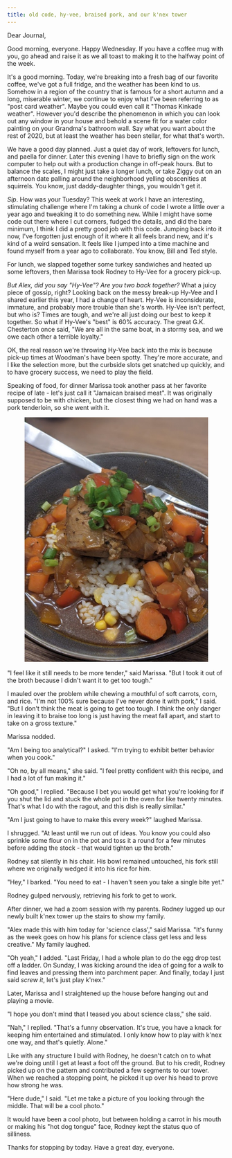 ```yaml
---
title: old code, hy-vee, braised pork, and our k'nex tower
---
```


Dear Journal,

Good morning, everyone.  Happy Wednesday.  If you have a coffee mug
with you, go ahead and raise it as we all toast to making it to the
halfway point of the week.

It's a good morning.  Today, we're breaking into a fresh bag of our
favorite coffee, we've got a full fridge, and the weather has been
kind to us.  Somehow in a region of the country that is famous for a
short autumn and a long, miserable winter, we continue to enjoy what
I've been referring to as "post card weather".  Maybe you could even
call it "Thomas Kinkade weather".  However you'd describe the
phenomenon in which you can look out any window in your house and
behold a scene fit for a water color painting on your Grandma's
bathroom wall.  Say what you want about the rest of 2020, but at least
the weather has been stellar, for what that's worth.

We have a good day planned.  Just a quiet day of work, leftovers for
lunch, and paella for dinner.  Later this evening I have to briefly
sign on the work computer to help out with a production change in
off-peak hours.  But to balance the scales, I might just take a longer
lunch, or take Ziggy out on an afternoon date palling around the
neighborhood yelling obscenities at squirrels.  You know, just
daddy-daughter things, you wouldn't get it.

_Sip_.  How was your Tuesday?  This week at work I have an
interesting, stimulating challenge where I'm taking a chunk of code I
wrote a little over a year ago and tweaking it to do something new.
While I might have some code out there where I cut corners, fudged the
details, and did the bare minimum, I think I did a pretty good job
with this code.  Jumping back into it now, I've forgotten just enough
of it where it all feels brand new, and it's kind of a weird
sensation.  It feels like I jumped into a time machine and found
myself from a year ago to collaborate.  You know, Bill and Ted style.

For lunch, we slapped together some turkey sandwiches and heated up
some leftovers, then Marissa took Rodney to Hy-Vee for a grocery
pick-up.

_But Alex, did you say "Hy-Vee"?  Are you two back together?_ What a
juicy piece of gossip, right?  Looking back on the messy break-up
Hy-Vee and I shared earlier this year, I had a change of heart.
Hy-Vee is inconsiderate, immature, and probably more trouble than
she's worth.  Hy-Vee isn't perfect, but who is?  Times are tough, and
we're all just doing our best to keep it together.  So what if
Hy-Vee's "best" is 60% accuracy.  The great G.K. Chesterton once said,
"We are all in the same boat, in a stormy sea, and we owe each other a
terrible loyalty."

OK, the real reason we're throwing Hy-Vee back into the mix is because
pick-up times at Woodman's have been spotty.  They're more accurate,
and I like the selection more, but the curbside slots get snatched up
quickly, and to have grocery success, we need to play the field.

Speaking of food, for dinner Marissa took another pass at her favorite
recipe of late - let's just call it "Jamaican braised meat".  It was
originally supposed to be with chicken, but the closest thing we had
on hand was a pork tenderloin, so she went with it.

<figure>
  <a href="/images/2020-10-14-pork.jpg">
    <img alt="2020 10 14 pork" src="/images/2020-10-14-pork.jpg"/>
  </a>
</figure>

"I feel like it still needs to be more tender," said Marissa.  "But I
took it out of the broth because I didn't want it to get too tough."

I mauled over the problem while chewing a mouthful of soft carrots,
corn, and rice.  "I'm not 100% sure because I've never done it with
pork," I said.  "But I don't think the meat is going to get too tough.
I think the only danger in leaving it to braise too long is just
having the meat fall apart, and start to take on a gross texture."

Marissa nodded.

"Am I being too analytical?" I asked.  "I'm trying to exhibit better
behavior when you cook."

"Oh no, by all means," she said.  "I feel pretty confident with this
recipe, and I had a lot of fun making it."

"Oh good," I replied.  "Because I bet you would get what you're
looking for if you shut the lid and stuck the whole pot in the oven
for like twenty minutes.  That's what I do with the ragout, and this
dish is really similar."

"Am I just going to have to make this every week?" laughed Marissa.

I shrugged.  "At least until we run out of ideas.  You know you could
also sprinkle some flour on in the pot and toss it a round for a few
minutes before adding the stock - that would tighten up the broth."

Rodney sat silently in his chair.  His bowl remained untouched, his
fork still where we originally wedged it into his rice for him.

"Hey," I barked.  "You need to eat - I haven't seen you take a single
bite yet."

Rodney gulped nervously, retrieving his fork to get to work.

After dinner, we had a zoom session with my parents.  Rodney lugged up
our newly built k'nex tower up the stairs to show my family.

"Alex made this with him today for 'science class'," said Marissa.
"It's funny as the week goes on how his plans for science class get
less and less creative."  My family laughed.

"Oh yeah," I added.  "Last Friday, I had a whole plan to do the egg
drop test off a ladder.  On Sunday, I was kicking around the idea of
going for a walk to find leaves and pressing them into parchment
paper.  And finally, today I just said _screw it_, let's just play
k'nex."

Later, Marissa and I straightened up the house before hanging out and
playing a movie.

"I hope you don't mind that I teased you about science class," she
said.

"Nah," I replied.  "That's a funny observation.  It's true, you have a
knack for keeping him entertained and stimulated.  I only know how to
play with k'nex one way, and that's quietly.  Alone."

Like with any structure I build with Rodney, he doesn't catch on to
what we're doing until I get at least a foot off the ground.  But to
his credit, Rodney picked up on the pattern and contributed a few
segments to our tower.  When we reached a stopping point, he picked it
up over his head to prove how strong he was.

"Here dude," I said.  "Let me take a picture of you looking through
the middle.  That will be a cool photo."

It would have been a cool photo, but between holding a carrot in his
mouth or making his "hot dog tongue" face, Rodney kept the status quo
of silliness.

Thanks for stopping by today.  Have a great day, everyone.

